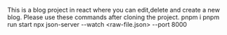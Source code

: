 This is a blog project in react where you can edit,delete and create a new blog. 
Please use these commands after cloning the project. 
 pnpm i 
 pnpm run start 
 npx json-server --watch <raw-file.json> --port 8000
